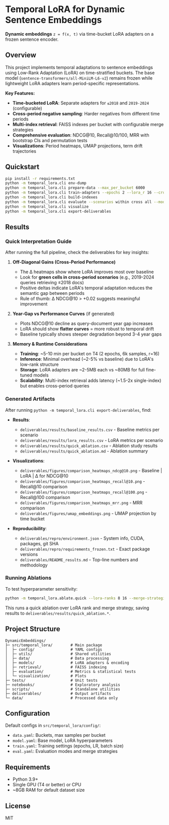 # Temporal LoRA for Dynamic Sentence Embeddings

**Dynamic embeddings** `z = f(x, t)` via time-bucket LoRA adapters on a frozen sentence encoder.

## Overview

This project implements temporal adaptations to sentence embeddings using Low-Rank Adaptation (LoRA) on time-stratified buckets. The base model (`sentence-transformers/all-MiniLM-L6-v2`) remains frozen while lightweight LoRA adapters learn period-specific representations.

**Key Features:**
- **Time-bucketed LoRA**: Separate adapters for `≤2018` and `2019-2024` (configurable)
- **Cross-period negative sampling**: Harder negatives from different time periods
- **Multi-index retrieval**: FAISS indexes per bucket with configurable merge strategies
- **Comprehensive evaluation**: NDCG@10, Recall@10/100, MRR with bootstrap CIs and permutation tests
- **Visualizations**: Period heatmaps, UMAP projections, term drift trajectories

## Quickstart

```bash
pip install -r requirements.txt
python -m temporal_lora.cli env-dump
python -m temporal_lora.cli prepare-data --max_per_bucket 6000
python -m temporal_lora.cli train-adapters --epochs 2 --lora_r 16 --cross_period_negatives true
python -m temporal_lora.cli build-indexes
python -m temporal_lora.cli evaluate --scenarios within cross all --mode multi-index --merge softmax
python -m temporal_lora.cli visualize
python -m temporal_lora.cli export-deliverables
```

## Results

### Quick Interpretation Guide

After running the full pipeline, check the deliverables for key insights:

1. **Off-Diagonal Gains (Cross-Period Performance)**
   - The Δ heatmaps show where LoRA improves most over baseline
   - Look for **green cells in cross-period scenarios** (e.g., 2019-2024 queries retrieving ≤2018 docs)
   - Positive deltas indicate LoRA's temporal adaptation reduces the semantic gap between periods
   - Rule of thumb: Δ NDCG@10 > +0.02 suggests meaningful improvement

2. **Year-Gap vs Performance Curves** (if generated)
   - Plots NDCG@10 decline as query-document year gap increases
   - LoRA should show **flatter curves** = more robust to temporal drift
   - Baseline typically shows steeper degradation beyond 3-4 year gaps

3. **Memory & Runtime Considerations**
   - **Training**: ~5-10 min per bucket on T4 (2 epochs, 6k samples, r=16)
   - **Inference**: Minimal overhead (~2-5% vs baseline) due to LoRA's low-rank structure
   - **Storage**: LoRA adapters are ~2-5MB each vs ~80MB for full fine-tuned models
   - **Scalability**: Multi-index retrieval adds latency (~1.5-2x single-index) but enables cross-period queries

### Generated Artifacts

After running `python -m temporal_lora.cli export-deliverables`, find:

- **Results**:
  - `deliverables/results/baseline_results.csv` - Baseline metrics per scenario
  - `deliverables/results/lora_results.csv` - LoRA metrics per scenario
  - `deliverables/results/quick_ablation.csv` - Ablation study results
  - `deliverables/results/quick_ablation.md` - Ablation summary

- **Visualizations**:
  - `deliverables/figures/comparison_heatmaps_ndcg@10.png` - Baseline | LoRA | Δ for NDCG@10
  - `deliverables/figures/comparison_heatmaps_recall@10.png` - Recall@10 comparison
  - `deliverables/figures/comparison_heatmaps_recall@100.png` - Recall@100 comparison
  - `deliverables/figures/comparison_heatmaps_mrr.png` - MRR comparison
  - `deliverables/figures/umap_embeddings.png` - UMAP projection by time bucket

- **Reproducibility**:
  - `deliverables/repro/environment.json` - System info, CUDA, packages, git SHA
  - `deliverables/repro/requirements_frozen.txt` - Exact package versions
  - `deliverables/README_results.md` - Top-line numbers and methodology

### Running Ablations

To test hyperparameter sensitivity:

```bash
python -m temporal_lora.ablate.quick --lora-ranks 8 16 --merge-strategies softmax mean --max-queries 100
```

This runs a quick ablation over LoRA rank and merge strategy, saving results to `deliverables/results/quick_ablation.*`.

## Project Structure

```
DynamicEmbeddings/
├─ src/temporal_lora/        # Main package
│  ├─ config/                # YAML configs
│  ├─ utils/                 # Shared utilities
│  ├─ data/                  # Data processing
│  ├─ models/                # LoRA adapters & encoding
│  ├─ retrieval/             # FAISS indexing
│  ├─ evaluation/            # Metrics & statistical tests
│  └─ visualization/         # Plots
├─ tests/                    # Unit tests
├─ notebooks/                # Exploratory analysis
├─ scripts/                  # Standalone utilities
├─ deliverables/             # Output artifacts
└─ data/                     # Processed data only
```

## Configuration

Default configs in `src/temporal_lora/config/`:
- `data.yaml`: Buckets, max samples per bucket
- `model.yaml`: Base model, LoRA hyperparameters
- `train.yaml`: Training settings (epochs, LR, batch size)
- `eval.yaml`: Evaluation modes and merge strategies

## Requirements

- Python 3.9+
- Single GPU (T4 or better) or CPU
- ~8GB RAM for default dataset size

## License

MIT

